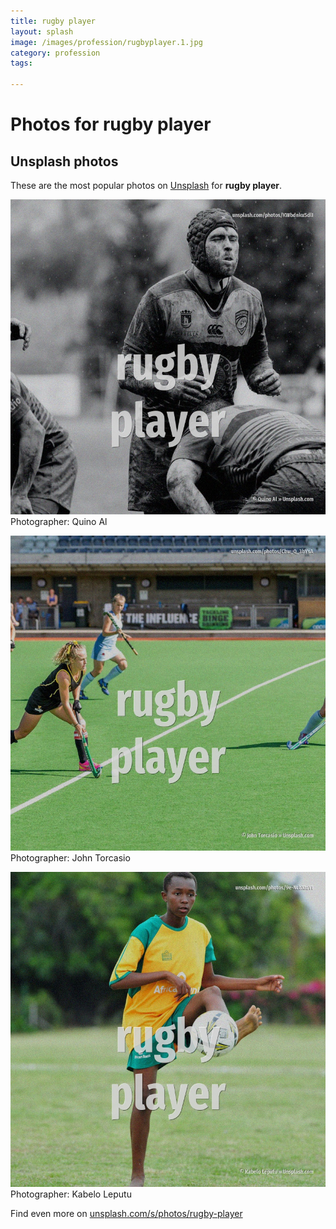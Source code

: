 ```yaml
---
title: rugby player
layout: splash
image: /images/profession/rugbyplayer.1.jpg
category: profession
tags:

---
```

# Photos for rugby player
 
## Unsplash photos
These are the most popular photos on [Unsplash](https://unsplash.com) for **rugby player**.
 
![rugby player](/images/profession/rugbyplayer.1.jpg)
Photographer:  Quino Al
 
![rugby player](/images/profession/rugbyplayer.2.jpg)
Photographer:  John Torcasio
 
![rugby player](/images/profession/rugbyplayer.3.jpg)
Photographer:  Kabelo Leputu
 
Find even more on [unsplash.com/s/photos/rugby-player](https://unsplash.com/s/photos/rugby-player)
 
